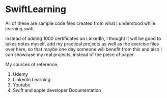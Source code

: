 # SwiftLearning
All of these are sample code files created from what I understood while learning swift

Instead of adding 1000 certificates on LinkedIn, I thought it will be good to takes notes myself, add my practical projects as well as the exercise files over here, so that maybe one day someone will benefit from this and also I can showcase my real projects, instead of the piece of paper.

My sources of reference.

1. Udemy
2. LinkedIn Learning
3. Youtube
4. Swift and apple developer Documentation
